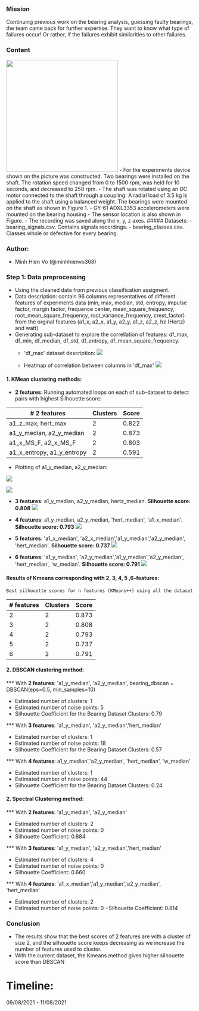 ### Mission
Continuing previous work on the bearing analysis, guessing faulty bearings, the team came back for further expertise. They want to know what type of failures occur! Or rather, if the failures exhibit similarities to other failures.

### Content
<img src = "https://i.postimg.cc/gkgJGTnj/1.jpg" width = "300" height = "300">
 - For the experiments device shown on the picture was constructed. Two bearings were installed on the shaft. The rotation speed changed from 0 to 1500 rpm, was held for 10 seconds, and decreased to 250 rpm. 
 - The shaft was rotated using an DC motor connected to the shaft through a coupling. A radial load of 3.5 kg is applied to the shaft using a balanced weight.
The bearings were mounted on the shaft as shown in Figure 1. 
- GY-61 ADXL3353 accelerometers were mounted on the bearing housing 
- The sensor location is also shown in Figure. 
- The recording was saved along the x, y, z axes.
##### Datasets: 
   - bearing_signals.csv. Contains signals recordings.
   - bearing_classes.csv. Classes whole or defective for every bearing.

### Author:
* Minh Hien Vo (@minhhienvo368)

### Step 1: Data preprocessing

 - Using the cleaned data from previous classification assigment. 
 - Data description: contain 96 columns representatives of different features of experiments data (min, max, median, std, entropy, impulse factor, margin factor, frequence center, mean_square_frequency, root_mean_square_frequency, root_variance_frequency, crest_factor)  from the orginal features (a1_x, a2_x, a1_y, a2_y, a1_z, a2_z, hz (Hertz) and watt)
 - Generating sub-dataset to explore the correllation of features: df_max, df_min, df_median, df_std, df_entropy, df_mean_square_frequency.
    + 'df_max' dataset description:
   ![](plots/df_max_description.png)
   
    + Heatmap of correlation between columns in 'df_max'
   ![](plots/correlation_matrix_MAX.png)


#### 1. KMean clustering methods:
 + **2 features**: Running automated loops on each of sub-dataset to detect pairs with highest Silhouette score:

| # 2 features      | Clusters | Score |
| ------------------| -------- | ----- |
| a1_z_max, hert_max      | 2        | 0.822 | 
| a1_y_median, a2_y_median      | 2        | 0.873 |
| a1_x_MS_F, a2_x_MS_F      | 2        | 0.803 |
| a1_x_entropy, a1_y_entropy      | 2        | 0.591 |

  + Plotting of a1_y_median, a2_y_median:

   ![](plots/a1y_medianVSa2y_median_plot.png)
   
   ![](plots/a1y_medianVSa2y_median_elbow.png)

 + **3 features**: a1_y_median, a2_y_median, hertz_median. **Silhouette score: 0.808**
    ![](plots/3D_3features.png)

 + **4 features**: a1_y_median, a2_y_median, 'hert_median', 'a1_x_median'. **Silhouette score: 0.793**
    ![](plots/4features.png)
    
 + **5 features**: 'a1_x_median', 'a2_x_median','a1_y_median','a2_y_median', 'hert_median'.  **Silhouette score: 0.737**
    ![](plots/5features.png)
    
 + **6 features**: 'a1_y_median', 'a2_y_median','a1_y_median','a2_y_median', 'hert_median', 'w_median'.  **Silhouette score: 0.791**
    ![](plots/6features.png)
    
 #### Results of Kmeans corresponding with 2, 3, 4, 5 ,6-features: 
    Best silhouette scores for n features (KMeans++) using all the dataset
| # features | Clusters | Score |  
| ---------- | -------- | ----- |
| 2          | 2        | 0.873 | 
| 3          | 2        | 0.808 |
| 4          | 2        | 0.793 |
| 5          | 2        | 0.737 |
| 6          | 2        | 0.791 |

#### 2. DBSCAN clustering method:
*** With **2 features**: 'a1_y_median', 'a2_y_median', bearing_dbscan = DBSCAN(eps=0.5, min_samples=10)
  + Estimated number of clusters: 1
  + Estimated number of noise points: 5
  + Silhouette Coefficient for the Bearing Dataset Clusters: 0.79

*** With **3 features**: 'a1_y_median', 'a2_y_median','hert_median'
  + Estimated number of clusters: 1
  + Estimated number of noise points: 18
  + Silhouette Coefficient for the Bearing Dataset Clusters: 0.57

*** With **4 features**: a1_y_median','a2_y_median', 'hert_median', 'w_median'
  + Estimated number of clusters: 1
  + Estimated number of noise points: 44
  + Silhouette Coefficient for the Bearing Dataset Clusters: 0.24

#### 2. Spectral Clustering method:
*** With **2 features**: 'a1_y_median', 'a2_y_median'
  + Estimated number of clusters: 2
  + Estimated number of noise points: 0
  + Silhouette Coefficient: 0.884

*** With **3 features**: 'a1_y_median', 'a2_y_median','hert_median'
  + Estimated number of clusters: 4
  + Estimated number of noise points: 0
  + Silhouette Coefficient: 0.660

*** With **4 features**: 'a1_x_median','a1_y_median','a2_y_median', 'hert_median'
  + Estimated number of clusters: 2
  + Estimated number of noise points: 0
  +Silhouette Coefficient: 0.814

### Conclusion 
  + The results show that the best scores of 2 features are with a cluster of size 2, and the silhouette score keeps decreasing as we increase the number of features used to cluster.
  + With the current dataset, the Kmeans method gives higher silhouette score than DBSCAN


# Timeline: 
09/08/2021 - 11/08/2021
